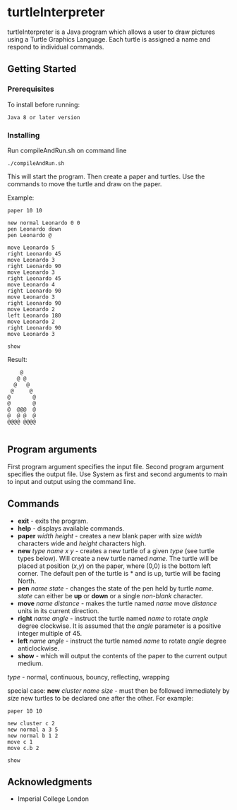 # turtleInterpreter

turtleInterpreter is a Java program which allows a user to draw pictures using a Turtle Graphics Language. Each turtle is assigned a name and respond to individual commands.

## Getting Started

### Prerequisites

To install before running:

```
Java 8 or later version
```

### Installing

Run compileAndRun.sh on command line

```
./compileAndRun.sh
```
This will start the program. Then create a paper and turtles.
Use the commands to move the turtle and draw on the paper.

Example:

```
paper 10 10

new normal Leonardo 0 0
pen Leonardo down
pen Leonardo @

move Leonardo 5
right Leonardo 45
move Leonardo 3
right Leonardo 90
move Leonardo 3
right Leonardo 45
move Leonardo 4
right Leonardo 90
move Leonardo 3
right Leonardo 90
move Leonardo 2
left Leonardo 180
move Leonardo 2
right Leonardo 90
move Leonardo 3

show
```
Result:

```
    @     
   @ @    
  @   @   
 @     @  
@       @
@       @
@  @@@  @
@  @ @  @
@@@@ @@@@


```

## Program arguments

First program argument specifies the input file.
Second program argument specifies the output file.
Use System as first and second arguments to main to input and output using the command line.

## Commands

* **exit** - exits the program.
* **help** - displays available commands.
* **paper** *width* *height* - creates a new blank paper with size *width* characters wide and *height* characters high.
* **new** *type* *name* *x* *y* - creates a new turtle of a given *type* (see turtle types below). Will create a new turtle named *name*. The turtle will be placed at position (*x*,*y*) on the paper, where (0,0) is the bottom left corner. The default pen of the turtle is * and is up, turtle will be facing North.
* **pen** *name* *state* - changes the state of the pen held by turtle *name*. *state* can either be **up** or **down** or a single *non-blank* character.
* **move** *name* *distance* - makes the turtle named *name* move *distance* units in its current direction.
* **right** *name* *angle* - instruct the turtle named *name* to rotate *angle* degree clockwise. It is assumed that the *angle* parameter is a positive integer multiple of 45.
* **left** *name* *angle* - instruct the turtle named *name* to rotate *angle* degree anticlockwise.
* **show** - which will output the contents of the paper to the current output medium.

*type* - normal, continuous, bouncy, reflecting, wrapping


special case: **new** *cluster* *name* *size* - must then be followed immediately by *size* new turtles to be declared one after the other. For example: 

```
paper 10 10

new cluster c 2
new normal a 3 5
new normal b 1 2
move c 1
move c.b 2

show
```

## Acknowledgments

* Imperial College London
